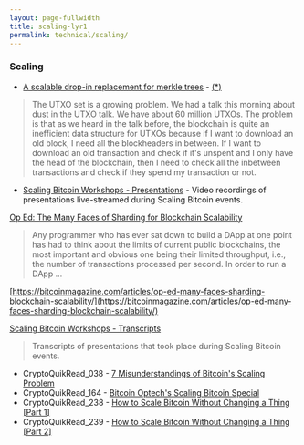 ```yaml
---
layout: page-fullwidth
title: scaling-lyr1
permalink: technical/scaling/
---
```



### Scaling
* [A scalable drop-in replacement for merkle trees](http://diyhpl.us/wiki/transcripts/scalingbitcoin/tokyo-2018/accumulators/) - [(*)](https://twitter.com/kanzure/status/1048454406755168257)
 > The UTXO set is a growing problem. We had a talk this morning about dust in the UTXO talk. We have about 60 million UTXOs. The problem is that as we heard in the talk before, the blockchain is quite an inefficient data structure for UTXOs because if I want to download an old block, I need all the blockheaders in between. If I want to download an old transaction and check if it's unspent and I only have the head of the blockchain, then I need to check all the inbetween transactions and check if they spend my transaction or not.
* [Scaling Bitcoin Workshops - Presentations](https://tokyo2018.scalingbitcoin.org/presentations) - Video recordings of presentations live-streamed during Scaling Bitcoin events.


[Op Ed: The Many Faces of Sharding for Blockchain Scalability](https://bitcoinmagazine.com/articles/op-ed-many-faces-sharding-blockchain-scalability/)
  > Any programmer who has ever sat down to build a DApp at one point has had to think about the limits of current public blockchains, the most important and obvious one being their limited throughput, i.e., the number of transactions processed per second. In order to run a DApp ...

[https://bitcoinmagazine.com/articles/op-ed-many-faces-sharding-blockchain-scalability/](https://bitcoinmagazine.com/articles/op-ed-many-faces-sharding-blockchain-scalability/)

[Scaling Bitcoin Workshops - Transcripts](https://telaviv2019.scalingbitcoin.org/transcripts)
  > Transcripts of presentations that took place during Scaling Bitcoin events.


* CryptoQuikRead_038 - [7 Misunderstandings of Bitcoin's Scaling Problem](https://anchor.fm/thecryptoconomy/episodes/CryptoQuikRead_038---7-Misunderstandings-of-Bitcoins-Scaling-Problem-e2ndtf)
* CryptoQuikRead_164 - [Bitcoin Optech's Scaling Bitcoin Special](https://anchor.fm/thecryptoconomy/episodes/CryptoQuikRead_164---Bitcoin-Optechs-Scaling-Bitcoin-Special-e2ndpa)
* CryptoQuikRead_238 - [How to Scale Bitcoin Without Changing a Thing [Part 1]](https://anchor.fm/thecryptoconomy/episodes/CryptoQuikRead_238---How-to-Scale-Bitcoin-Without-Changing-a-Thing-Part-1-e3qgfg)
* CryptoQuikRead_239 - [How to Scale Bitcoin Without Changing a Thing [Part 2]](https://anchor.fm/thecryptoconomy/episodes/CryptoQuikRead_239---How-to-Scale-Bitcoin-Without-Changing-a-Thing-Part-2-e3qsvi)
